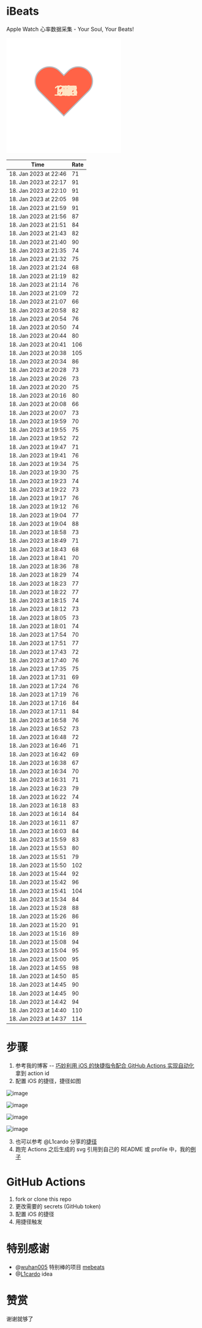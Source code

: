 # iBeats
Apple Watch 心率数据采集 - Your Soul, Your Beats!

![](./files/heart.svg)

<!--START_SECTION:my_heart_rate-->
| Time | Rate | 
 | ---- | ---- | 
| 18. Jan 2023 at 22:46 | 71 |
| 18. Jan 2023 at 22:17 | 91 |
| 18. Jan 2023 at 22:10 | 91 |
| 18. Jan 2023 at 22:05 | 98 |
| 18. Jan 2023 at 21:59 | 91 |
| 18. Jan 2023 at 21:56 | 87 |
| 18. Jan 2023 at 21:51 | 84 |
| 18. Jan 2023 at 21:43 | 82 |
| 18. Jan 2023 at 21:40 | 90 |
| 18. Jan 2023 at 21:35 | 74 |
| 18. Jan 2023 at 21:32 | 75 |
| 18. Jan 2023 at 21:24 | 68 |
| 18. Jan 2023 at 21:19 | 82 |
| 18. Jan 2023 at 21:14 | 76 |
| 18. Jan 2023 at 21:09 | 72 |
| 18. Jan 2023 at 21:07 | 66 |
| 18. Jan 2023 at 20:58 | 82 |
| 18. Jan 2023 at 20:54 | 76 |
| 18. Jan 2023 at 20:50 | 74 |
| 18. Jan 2023 at 20:44 | 80 |
| 18. Jan 2023 at 20:41 | 106 |
| 18. Jan 2023 at 20:38 | 105 |
| 18. Jan 2023 at 20:34 | 86 |
| 18. Jan 2023 at 20:28 | 73 |
| 18. Jan 2023 at 20:26 | 73 |
| 18. Jan 2023 at 20:20 | 75 |
| 18. Jan 2023 at 20:16 | 80 |
| 18. Jan 2023 at 20:08 | 66 |
| 18. Jan 2023 at 20:07 | 73 |
| 18. Jan 2023 at 19:59 | 70 |
| 18. Jan 2023 at 19:55 | 75 |
| 18. Jan 2023 at 19:52 | 72 |
| 18. Jan 2023 at 19:47 | 71 |
| 18. Jan 2023 at 19:41 | 76 |
| 18. Jan 2023 at 19:34 | 75 |
| 18. Jan 2023 at 19:30 | 75 |
| 18. Jan 2023 at 19:23 | 74 |
| 18. Jan 2023 at 19:22 | 73 |
| 18. Jan 2023 at 19:17 | 76 |
| 18. Jan 2023 at 19:12 | 76 |
| 18. Jan 2023 at 19:04 | 77 |
| 18. Jan 2023 at 19:04 | 88 |
| 18. Jan 2023 at 18:58 | 73 |
| 18. Jan 2023 at 18:49 | 71 |
| 18. Jan 2023 at 18:43 | 68 |
| 18. Jan 2023 at 18:41 | 70 |
| 18. Jan 2023 at 18:36 | 78 |
| 18. Jan 2023 at 18:29 | 74 |
| 18. Jan 2023 at 18:23 | 77 |
| 18. Jan 2023 at 18:22 | 77 |
| 18. Jan 2023 at 18:15 | 74 |
| 18. Jan 2023 at 18:12 | 73 |
| 18. Jan 2023 at 18:05 | 73 |
| 18. Jan 2023 at 18:01 | 74 |
| 18. Jan 2023 at 17:54 | 70 |
| 18. Jan 2023 at 17:51 | 77 |
| 18. Jan 2023 at 17:43 | 72 |
| 18. Jan 2023 at 17:40 | 76 |
| 18. Jan 2023 at 17:35 | 75 |
| 18. Jan 2023 at 17:31 | 69 |
| 18. Jan 2023 at 17:24 | 76 |
| 18. Jan 2023 at 17:19 | 76 |
| 18. Jan 2023 at 17:16 | 84 |
| 18. Jan 2023 at 17:11 | 84 |
| 18. Jan 2023 at 16:58 | 76 |
| 18. Jan 2023 at 16:52 | 73 |
| 18. Jan 2023 at 16:48 | 72 |
| 18. Jan 2023 at 16:46 | 71 |
| 18. Jan 2023 at 16:42 | 69 |
| 18. Jan 2023 at 16:38 | 67 |
| 18. Jan 2023 at 16:34 | 70 |
| 18. Jan 2023 at 16:31 | 71 |
| 18. Jan 2023 at 16:23 | 79 |
| 18. Jan 2023 at 16:22 | 74 |
| 18. Jan 2023 at 16:18 | 83 |
| 18. Jan 2023 at 16:14 | 84 |
| 18. Jan 2023 at 16:11 | 87 |
| 18. Jan 2023 at 16:03 | 84 |
| 18. Jan 2023 at 15:59 | 83 |
| 18. Jan 2023 at 15:53 | 80 |
| 18. Jan 2023 at 15:51 | 79 |
| 18. Jan 2023 at 15:50 | 102 |
| 18. Jan 2023 at 15:44 | 92 |
| 18. Jan 2023 at 15:42 | 96 |
| 18. Jan 2023 at 15:41 | 104 |
| 18. Jan 2023 at 15:34 | 84 |
| 18. Jan 2023 at 15:28 | 88 |
| 18. Jan 2023 at 15:26 | 86 |
| 18. Jan 2023 at 15:20 | 91 |
| 18. Jan 2023 at 15:16 | 89 |
| 18. Jan 2023 at 15:08 | 94 |
| 18. Jan 2023 at 15:04 | 95 |
| 18. Jan 2023 at 15:00 | 95 |
| 18. Jan 2023 at 14:55 | 98 |
| 18. Jan 2023 at 14:50 | 85 |
| 18. Jan 2023 at 14:45 | 90 |
| 18. Jan 2023 at 14:45 | 90 |
| 18. Jan 2023 at 14:42 | 94 |
| 18. Jan 2023 at 14:40 | 110 |
| 18. Jan 2023 at 14:37 | 114 |

<!--END_SECTION:my_heart_rate-->

# 步骤
1. 参考我的博客 -- [巧妙利用 iOS 的快捷指令配合 GitHub Actions 实现自动化](https://github.com/yihong0618/gitblog/issues/198) 拿到 action id
2. 配置 iOS 的捷径，捷径如图

![image](https://user-images.githubusercontent.com/15976103/122154218-0db0b480-ce97-11eb-93bb-5aec07c558dc.png)

![image](https://user-images.githubusercontent.com/15976103/122154236-186b4980-ce97-11eb-8e4b-70551a0391ae.png)

![image](https://user-images.githubusercontent.com/15976103/122154268-2d47dd00-ce97-11eb-902e-3acf292265a9.png)

![image](https://user-images.githubusercontent.com/15976103/122174055-fa144680-ceb4-11eb-9be2-3eb83cd516f7.png)

3. 也可以参考 @L1cardo 分享的[捷径](https://www.icloud.com/shortcuts/6ab6047b459c41ad822ad6b94b1c03d4)
4. 跑完 Actions 之后生成的 svg 引用到自己的 README 或 profile 中，我的[例子](https://github.com/yihong0618) 

# GitHub Actions

1. fork or clone this repo
2. 更改需要的 secrets (GitHub token)
3. 配置 iOS 的捷径
4. 用捷径触发

# 特别感谢
- @[wuhan005](https://github.com/wuhan005) 特别棒的项目 [mebeats](https://github.com/wuhan005/mebeats)
- @[L1cardo](https://github.com/L1cardo) idea

# 赞赏
谢谢就够了
